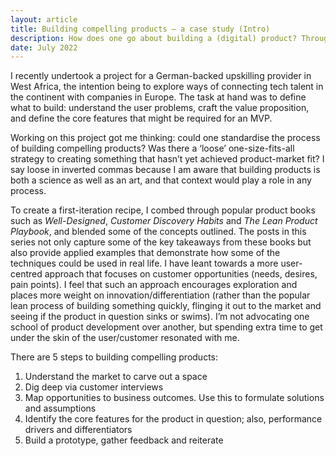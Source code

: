 ```yaml
---
layout: article
title: Building compelling products — a case study (Intro)
description: How does one go about building a (digital) product? Through a real-life example, this series provides a roadmap.
date: July 2022
---
```


I recently undertook a project for a German-backed upskilling provider in West Africa, the intention being to explore ways of connecting tech talent in the continent with companies in Europe. The task at hand was to define what to build: understand the user problems, craft the value proposition, and define the core features that might be required for an MVP.

Working on this project got me thinking: could one standardise the process of building compelling products? Was there a ‘loose’ one-size-fits-all strategy to creating something that hasn’t yet achieved product-market fit? I say loose in inverted commas because I am aware that building products is both a science as well as an art, and that context would play a role in any process.

To create a first-iteration recipe, I combed through popular product books such as _Well-Designed_, _Customer Discovery Habits_ and _The Lean Product Playbook_, and blended some of the concepts outlined. The posts in this series not only capture some of the key takeaways from these books but also provide applied examples that demonstrate how some of the techniques could be used in real life. I have leant towards a more user-centred approach that focuses on customer opportunities (needs, desires, pain points). I feel that such an approach encourages exploration and places more weight on innovation/differentiation (rather than the popular lean process of building something quickly, flinging it out to the market and seeing if the product in question sinks or swims). I’m not advocating one school of product development over another, but spending extra time to get under the skin of the user/customer resonated with me.

There are 5 steps to building compelling products:

<ol>
  <li> Understand the market to carve out a space </li>
  <li> Dig deep via customer interviews </li>
  <li> Map opportunities to business outcomes. Use this to formulate solutions and assumptions </li>
  <li> Identify the core features for the product in question; also, performance drivers and differentiators </li>
  <li> Build a prototype, gather feedback and reiterate </li>
</ol>
